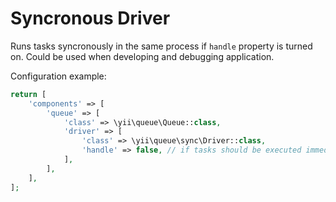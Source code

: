 Syncronous Driver
=================

Runs tasks syncronously in the same process if `handle` property is turned on. Could be used when developing and debugging
application.

Configuration example:

```php
return [
    'components' => [
        'queue' => [
            'class' => \yii\queue\Queue::class,
            'driver' => [
                'class' => \yii\queue\sync\Driver::class,
                'handle' => false, // if tasks should be executed immediately
            ],
        ],
    ],
];
```
